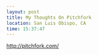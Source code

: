 ```yaml
---
layout: post
title: My Thoughts On Pitchfork
location: San Luis Obispo, CA
time: 15:37:47
---
```


http://pitchfork.com/
